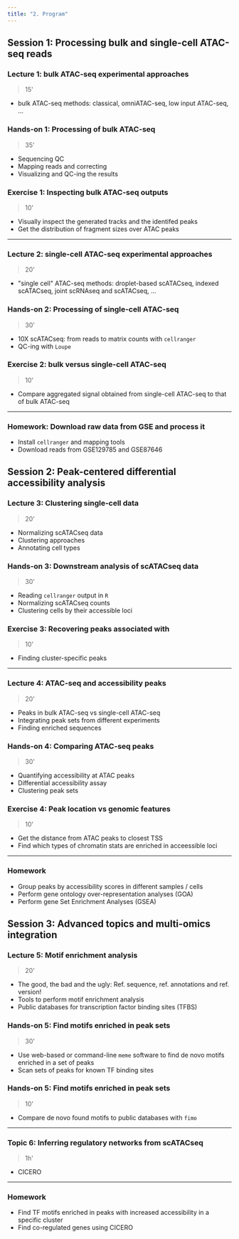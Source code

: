 ```yaml
---
title: "2. Program"
---
```


## Session 1: Processing bulk and single-cell ATAC-seq reads

### Lecture 1: bulk ATAC-seq experimental approaches 
>15'

  - bulk ATAC-seq methods: classical, omniATAC-seq, low input ATAC-seq, ...

### Hands-on 1: Processing of bulk ATAC-seq
>35'

  - Sequencing QC
  - Mapping reads and correcting
  - Visualizing and QC-ing the results

### Exercise 1: Inspecting bulk ATAC-seq outputs
>10'

  - Visually inspect the generated tracks and the identifed peaks
  - Get the distribution of fragment sizes over ATAC peaks

--- 

### Lecture 2: single-cell ATAC-seq experimental approaches 
>20'

  - "single cell" ATAC-seq methods: droplet-based scATACseq, indexed scATACseq, joint scRNAseq and scATACseq, ...

### Hands-on 2: Processing of single-cell ATAC-seq
>30'

  - 10X scATACseq: from reads to matrix counts with `cellranger`
  - QC-ing with `Loupe`

### Exercise 2: bulk versus single-cell ATAC-seq
>10'

  - Compare aggregated signal obtained from single-cell ATAC-seq to that of bulk ATAC-seq 

--- 

### Homework: Download raw data from GSE and process it

  - Install `cellranger` and mapping tools
  - Download reads from GSE129785 and GSE87646

## Session 2: Peak-centered differential accessibility analysis 


### Lecture 3: Clustering single-cell data
> 20' 

  - Normalizing scATACseq data
  - Clustering approaches
  - Annotating cell types

### Hands-on 3: Downstream analysis of scATACseq data
>30'

  - Reading `cellranger` output in `R` 
  - Normalizing scATACseq counts
  - Clustering cells by their accessible loci

### Exercise 3: Recovering peaks associated with 
>10'

  - Finding cluster-specific peaks

---

### Lecture 4: ATAC-seq and accessibility peaks
> 20' 

  - Peaks in bulk ATAC-seq vs single-cell ATAC-seq
  - Integrating peak sets from different experiments
  - Finding enriched sequences

### Hands-on 4: Comparing ATAC-seq peaks
>30'

  - Quantifying accessibility at ATAC peaks
  - Differential accessibility assay
  - Clustering peak sets

### Exercise 4: Peak location vs genomic features
>10'

  - Get the distance from ATAC peaks to closest TSS
  - Find which types of chromatin stats are enriched in acceessible loci

--- 

### Homework

  - Group peaks by accessibility scores in different samples / cells
  - Perform gene ontology over-representation analyses (GOA)
  - Perform gene Set Enrichment Analyses (GSEA)


## Session 3: Advanced topics and multi-omics integration

### Lecture 5: Motif enrichment analysis
>20'

  - The good, the bad and the ugly: Ref. sequence, ref. annotations and ref. version!
  - Tools to perform motif enrichment analysis
  - Public databases for transcription factor binding sites (TFBS)

### Hands-on 5: Find motifs enriched in peak sets
> 30' 

  - Use web-based or command-line `meme` software to find de novo motifs enriched in a set of peaks
  - Scan sets of peaks for known TF binding sites

### Hands-on 5: Find motifs enriched in peak sets
>10'

  - Compare de novo found motifs to public databases with `fimo`

---

### Topic 6: Inferring regulatory networks from scATACseq
>1h'

  - CICERO

--- 

### Homework

  - Find TF motifs enriched in peaks with increased accessibility in a specific cluster
  - Find co-regulated genes using CICERO